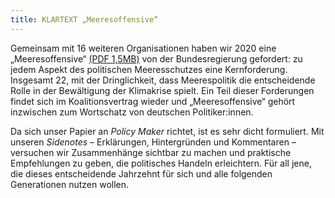 ```yaml
---
title: KLARTEXT „Meeresoffensive“
---
```

Gemeinsam mit 16 weiteren Organisationen haben wir 2020 eine „Meeresoffensive“ <a href="/documents/200427-Meeresoffensive2020-final.pdf" target="_blank">(PDF 1,5MB)</a> von der Bundesregierung gefordert: zu jedem Aspekt des politischen Meeresschutzes eine Kernforderung. Insgesamt 22, mit der Dringlichkeit, dass Meerespolitik die entscheidende Rolle in der Bewältigung der Klimakrise spielt. Ein Teil dieser Forderungen findet sich im Koalitionsvertrag wieder und „Meeresoffensive“ gehört inzwischen zum Wortschatz von deutschen Politiker:innen.

Da sich unser Papier an _Policy Maker_ richtet, ist es sehr dicht formuliert. Mit unseren _Sidenotes_ – Erklärungen, Hintergründen und Kommentaren – versuchen wir Zusammenhänge sichtbar zu machen und praktische Empfehlungen zu geben, die politisches Handeln erleichtern. Für all jene, die dieses entscheidende Jahrzehnt für sich und alle folgenden Generationen nutzen wollen.
